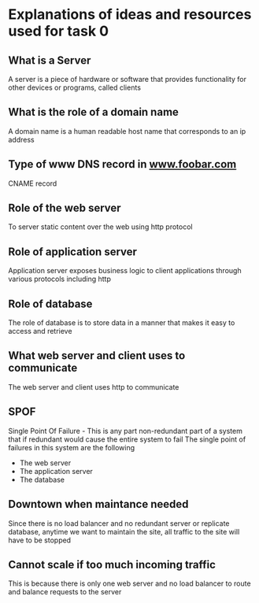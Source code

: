 # Explanations of ideas and resources used for task 0  


## What is a Server

A server is a piece of hardware or software that provides functionality for other devices or programs, called clients

## What is the role of a domain name

A domain name is a human readable host name that corresponds to an ip address

## Type of www DNS record in www.foobar.com

CNAME record

## Role of the web server

To server static content over the web using http protocol

## Role of application server

Application server exposes business logic to client applications through various protocols including http

## Role of database

The role of database is to store data in a manner that makes it easy to access and retrieve

## What web server and client uses to communicate

The web server and client uses http to communicate

## SPOF

Single Point Of Failure - This is any part non-redundant part of a system that if redundant would cause the entire system to fail
The single point of failures in this system are the following
- The web server
- The application server
- The database

## Downtown when maintance needed

Since there is no load balancer and no redundant server or replicate database, anytime we want to maintain the site, all traffic to the site will have to be stopped

## Cannot scale if too much incoming traffic

This is because there is only one web server and no load balancer to route and balance requests to the server
